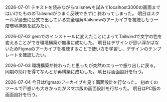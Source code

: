 2026-07-01
テキストを読みながらrailsnewを試みてlocalhost3000の画面まではいけたもののTailwindがうまく反映できずに
終わってしまった。
明日はスクールが過去に公式で出している完全理解Railsnewのアーカイブを視聴しもう一度環境構築を試みたい.

2026-07-02
gemでのインストールに変えたことによってTailwindで文字の色を変えることができ環境構築が無事に成功した。
明日はデザインが思い浮かばないためFigmaのアーカイブを視聴することで使い方を学習し、デザインのテンプレートを確認したい。

2026-07-03
環境構築が終わったと思ったが突然のエラーで振り出しに戻る。同期の助けを得てなんとか再構築に成功した。
明日は画面設計を行う。

2026-07-04
今日はfigmaのアーカイブを見て画面設計を行なった。
初めてのツールで戸惑いも大きかったがスマホ版の画面設計を行なった。
明日はPC版の画面設計を行う。